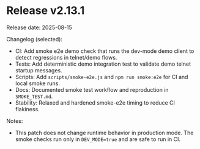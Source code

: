# Release v2.13.1

Release date: 2025-08-15

Changelog (selected):

- CI: Add smoke e2e demo check that runs the dev-mode demo client to detect regressions in telnet/demo flows.
- Tests: Add deterministic demo integration test to validate demo telnet startup messages.
- Scripts: Add `scripts/smoke-e2e.js` and `npm run smoke:e2e` for CI and local smoke runs.
- Docs: Documented smoke test workflow and reproduction in `SMOKE_TEST.md`.
- Stability: Relaxed and hardened smoke-e2e timing to reduce CI flakiness.

Notes:

- This patch does not change runtime behavior in production mode. The smoke checks run only in `DEV_MODE=true` and are safe to run in CI.
